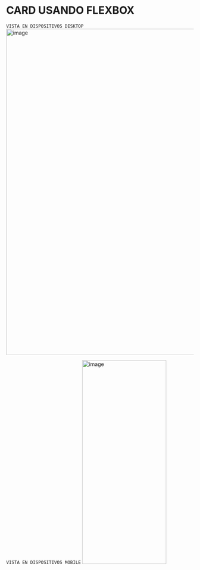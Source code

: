 # CARD USANDO FLEXBOX
`VISTA EN DISPOSITIVOS DESKTOP`
<img width="1914" height="877" alt="image" src="https://github.com/user-attachments/assets/d26e22ed-03f4-4ea1-9324-22245fb894d9" />

`VISTA EN DISPOSITIVOS MOBILE`
<img width="226" height="548" alt="image" src="https://github.com/user-attachments/assets/b5bfadc4-e20c-46fc-917e-ba0accee5884" />
